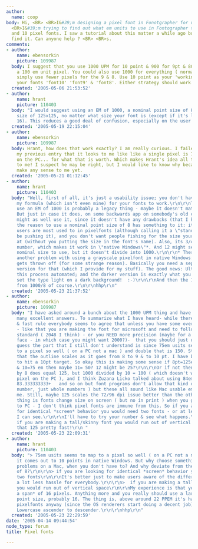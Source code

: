 ```yaml
---
author:
  name: coop
body: Hi, <BR> <BR>I&#39;m designing a pixel font in Fonotgrapher for use in flash.
  <BR>I&#39;m trying to find out what em units to use in Fontographer to make 8, 9
  and 10 pixel fonts. I saw a tutorial about this matter a while ago but carn&#39;t
  find it. Can anyone help ? <BR> <BR>s.
comments:
- author:
    name: ebensorkin
    picture: 109987
  body: I suggest that you use 1000 UPM for 10 point & 900 for 9pt & 800 for 8pt with
    a 100 em unit pixel. You could also use 1000 for everything ( normal ) and then
    simply use fewer pixels for the 9 & 8. Use 10 point as your 'working' size & name
    your fonts 'font10' 'font9' & 'font8'. Either strategy should work.
  created: '2005-05-06 21:53:52'
- author:
    name: hrant
    picture: 110403
  body: "I would suggest using an EM of 1000, a nominal point size of 8, and a block
    size of 125x125, no matter what size your font is (except if it's larger than
    16). This reduces a good deal of confusion, especially on the user's end.\r\n\r\nhhp\r\n"
  created: '2005-05-19 22:15:04'
- author:
    name: ebensorkin
    picture: 109987
  body: Hrant, how does that work exactly? I am really curious. I failed to say in
    my previous entry that it looks to me like like a single pixel is 75 em units
    on the PC... for what that is worth. Which makes Hrant's idea all the more curious
    to me! I suspect he may be right, but I would like to know why because it doesn't
    make any sense to me yet.
  created: '2005-05-21 01:12:45'
- author:
    name: hrant
    picture: 110403
  body: "Well, first of all, it's just a usability issue; you don't have to follow
    my formula (which isn't even mine) for your fonts to work.\r\n\r\nThe reason to
    use an EM of 1000 is probably a legacy thing - maybe it doesn't matter any more.
    But just in case it does, on some backwards app on somebody's old computer, you
    might as well use it, since it doesn't have any drawbacks (that I know of).\r\n\r\nBut
    the reason to use a nominal point size of 8 has something to it: it's what some
    users are most used to in pixelfonts (although calling it a \"standard\" might
    be pushing it), and you don't want people fishing for the size your font snaps
    at (without you putting the size in the font's name). Also, its 3/4 is a round
    number, which makes it work in \"native Windows\"*. And 12 might seem like a nicer
    nominal size to use, but it doesn't divide into 1000.\r\n\r\n* There is however
    another problem with using a grayscale pixelfont in native Windows: the gamma
    gets thrown off (for some strange reason). Basically you need a separate (darker)
    version for that (which I provide for my stuff). The good news: Ultrafonts has
    this process automated; and the darker version is exactly what you need when you
    set the type light on a dark background!  :-)\r\n\r\nAnd then the 125x125 comes
    from 1000/8 of course.\r\n\r\nhhp\r\n"
  created: '2005-05-23 21:37:52'
- author:
    name: ebensorkin
    picture: 109987
  body: "I have asked around a bunch about the 1000 UPM thing and have been given
    many excellent answers. To summarize what I have heard- while there is no hard
    & fast rule everybody seems to agree that unless you have some overiding reason
    - like that you are making the font for microsoft and need to follow their UPM
    standard ( 2048 I think) - or you NEED more precision (maybe for a fab display
    face - in which case you might want 2000?)-  that you should just use 1000 UPM.\r\n\r\nI
    guess the part that I still don't understand is since 75em usits seems to map
    to a pixel so well ( on a PC not a mac ) and double that is 150. Still, I suppose
    that the outline scales as it goes from 8 to 9 & to 10 pt. I have been working
    to hit a 10pt target. So okay this is making some sense if 8pt=125em, 9=100em,
    & 10=75 em then maybe 11= 50? 12 might be 25?\r\n\r\nOr if not then - 1000 divided
    by 8 does equal 125, but 1000 divided by 10 = 100 ( which doesn't work as an idividual
    pixel on the PC ), and I think Zuzana Licko talked about using 84em for 12pt (really
    83.333333333+   and so on but font programs don't allow that kind of coordinate
    number, just whole numbers ) but these all sound like Mac usable em numbers to
    me. Still, maybe 125 scales the 72/96 dpi issue better than the others.\r\n\r\nThe
    thing is fonts change size on screen ( but no in print ) when you go from mac
    to PC - I don't think pixel fonts are immune from this. So if you are looking
    for identical *screen* behavior you would need two fonts - or at least as far
    I can see.\r\n\r\nI'll have to try your number & see what happens.\r\n\r\nStill
    if you are making a tall/skinny font you would run out of vertical space with
    that 125 pretty fast!\r\n "
  created: '2005-05-23 22:09:31'
- author:
    name: hrant
    picture: 110403
  body: "> 75em usits seems to map to a pixel so well ( on a PC not a mac )\r\n\r\nYes,
    it comes out to 10 points in native Windows. But why choose something that causes
    problems on a Mac, when you don't have to? And why deviate from the pseudo-standard
    of 8?\r\n\r\n> if you are looking for identical *screen* behavior you would need
    two fonts\r\n\r\nIt's better just to make users aware of the difference. That's
    a lot less hassle for everybody.\r\n\r\n>  if you are making a tall/skinny font
    you would run out of vertical space\r\n\r\nMy experience is that you're OK upto
    a span* of 16 pixels. Anything more and you really should use a larger nominal
    point size, probably 16. The thing is, above around 22 PPEM it's hard to justify
    pixelfonts anyway (since the OS renderers start doing a decent job).\r\n\r\n*
    Lowercase ascender to descender.\r\n\r\nhhp\r\n"
  created: '2005-05-23 22:29:59'
date: '2005-04-14 09:44:54'
node_type: forum
title: Pixel fonts

---
```

